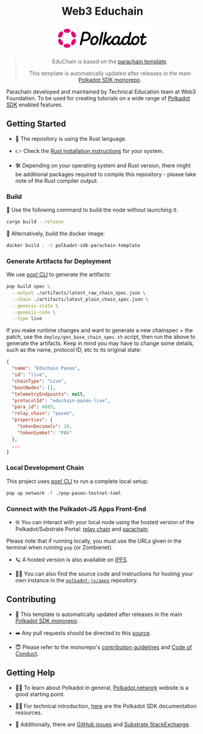 <div align="center">

# Web3 Educhain


<img height="70px" alt="Polkadot SDK Logo" src="https://github.com/paritytech/polkadot-sdk/raw/master/docs/images/Polkadot_Logo_Horizontal_Pink_Black.png#gh-light-mode-only"/>

> EduChain is based on the [parachain template](https://github.com/paritytech/polkadot-sdk-parachain-template).
>
> This template is automatically updated after releases in the main [Polkadot SDK monorepo](https://github.com/paritytech/polkadot-sdk).

</div>

Parachain developed and maintained by Technical Education team at Web3 Foundation. To be used for creating
tutorials on a wide range of [Polkadot SDK](https://github.com/paritytech/polkadot-sdk) enabled features.

## Getting Started

* 🦀 The repository is using the Rust language.

* 👉 Check the
[Rust installation instructions](https://www.rust-lang.org/tools/install) for your system.

* 🛠️ Depending on your operating system and Rust version, there might be additional
packages required to compile this repository - please take note of the Rust compiler output.

### Build

🔨 Use the following command to build the node without launching it:

```sh
cargo build --release
```

🐳 Alternatively, build the docker image:

```sh
docker build . -t polkadot-sdk-parachain-template
```


### Generate Artifacts for Deployment

We use [pop! CLI](https://github.com/r0gue-io/pop-cli) to generate the artifacts: 

```sh
pop build spec \
  --output ./artifacts/latest_raw_chain_spec.json \
  --chain ./artifacts/latest_plain_chain_spec.json \
  --genesis-state \
  --genesis-code \
  --type live
```

If you make runtime changes and want to generate a new chainspec + the patch, use the `deploy/gen_base_chain_spec.sh` script, then run the above to generate the artifacts. Keep in mind you may have to change some details, such as the name, protocol ID, etc to its original state: 

```json
{
  "name": "Educhain Paseo",
  "id": "live",
  "chainType": "Live",
  "bootNodes": [],
  "telemetryEndpoints": null,
  "protocolId": "educhain-paseo-live",
  "para_id": 4883,
  "relay_chain": "paseo",
  "properties": {
    "tokenDecimals": 10,
    "tokenSymbol": "PAS"
  },
  ...
}
```

### Local Development Chain

This project uses [pop! CLI](https://github.com/r0gue-io/pop-cli) to run a complete local setup:

```sh
pop up network -f ./pop-paseo-testnet-toml
```

### Connect with the Polkadot-JS Apps Front-End

* 🌐 You can interact with your local node using the
hosted version of the Polkadot/Substrate Portal:
[relay chain](https://polkadot.js.org/apps/#/explorer?rpc=ws://localhost:9944)
and [parachain](https://polkadot.js.org/apps/#/explorer?rpc=ws://localhost:9988).

Please note that if running locally, you must use the URLs given in the terminal when running `pop` (or Zombienet).

* 🪐 A hosted version is also
available on [IPFS](https://dotapps.io/).

* 🧑‍🔧 You can also find the source code and instructions for hosting your own instance in the
[`polkadot-js/apps`](https://github.com/polkadot-js/apps) repository.

## Contributing

* 🔄 This template is automatically updated after releases in the main [Polkadot SDK monorepo](https://github.com/paritytech/polkadot-sdk).

* ➡️ Any pull requests should be directed to this [source](https://github.com/paritytech/polkadot-sdk/tree/master/templates/parachain).

* 😇 Please refer to the monorepo's
[contribution guidelines](https://github.com/paritytech/polkadot-sdk/blob/master/docs/contributor/CONTRIBUTING.md) and
[Code of Conduct](https://github.com/paritytech/polkadot-sdk/blob/master/docs/contributor/CODE_OF_CONDUCT.md).

## Getting Help

* 🧑‍🏫 To learn about Polkadot in general, [Polkadot.network](https://polkadot.network/) website is a good starting point.

* 🧑‍🔧 For technical introduction, [here](https://github.com/paritytech/polkadot-sdk#-documentation) are
the Polkadot SDK documentation resources.

* 👥 Additionally, there are [GitHub issues](https://github.com/paritytech/polkadot-sdk/issues) and
[Substrate StackExchange](https://substrate.stackexchange.com/).